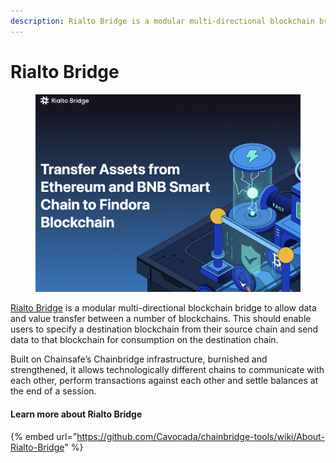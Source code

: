 ```yaml
---
description: Rialto Bridge is a modular multi-directional blockchain bridge
---
```


# Rialto Bridge

<figure><img src="../../.gitbook/assets/image (21).png" alt=""><figcaption></figcaption></figure>

[Rialto Bridge](https://rialtobridge.io/) is a modular multi-directional blockchain bridge to allow data and value transfer between a number of blockchains. This should enable users to specify a destination blockchain from their source chain and send data to that blockchain for consumption on the destination chain.

Built on Chainsafe’s Chainbridge infrastructure, burnished and strengthened, it allows technologically different chains to communicate with each other, perform transactions against each other and settle balances at the end of a session.

#### Learn more about Rialto Bridge

{% embed url="https://github.com/Cavocada/chainbridge-tools/wiki/About-Rialto-Bridge" %}
